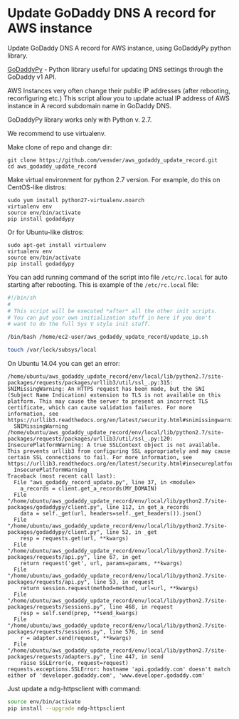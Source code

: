 # Update GoDaddy DNS A record for AWS instance
Update GoDaddy DNS A record for AWS instance, using GoDaddyPy python library.

[GoDaddyPy](https://github.com/eXamadeus/godaddypy) - Python library useful for updating DNS settings through the GoDaddy v1 API.

AWS Instances very often change their public IP addresses (after rebooting, reconfiguring etc.)
This script allow you to update actual IP address of AWS instance in A record subdomain name in GoDaddy DNS.

GoDaddyPy library works only with Python v. 2.7.

We recommend to use virtualenv.

Make clone of repo and change dir:
```
git clone https://github.com/vensder/aws_godaddy_update_record.git
cd aws_godaddy_update_record
```

Make virtual environment for python 2.7 version.
For example, do this on CentOS-like distros:

```
sudo yum install python27-virtualenv.noarch
virtualenv env
source env/bin/activate
pip install godaddypy
```
Or for Ubuntu-like distros:
```
sudo apt-get install virtualenv
virtualenv env
source env/bin/activate
pip install godaddypy
```

You can add running command of the script into file `/etc/rc.local` for auto starting after rebooting.
This is example of the `/etc/rc.local` file:

```sh
#!/bin/sh
#
# This script will be executed *after* all the other init scripts.
# You can put your own initialization stuff in here if you don't
# want to do the full Sys V style init stuff.

/bin/bash /home/ec2-user/aws_godaddy_update_record/update_ip.sh

touch /var/lock/subsys/local
```

On Ubuntu 14.04 you can get an error:
```
/home/ubuntu/aws_godaddy_update_record/env/local/lib/python2.7/site-packages/requests/packages/urllib3/util/ssl_.py:315: SNIMissingWarning: An HTTPS request has been made, but the SNI (Subject Name Indication) extension to TLS is not available on this platform. This may cause the server to present an incorrect TLS certificate, which can cause validation failures. For more information, see https://urllib3.readthedocs.org/en/latest/security.html#snimissingwarning.
  SNIMissingWarning
/home/ubuntu/aws_godaddy_update_record/env/local/lib/python2.7/site-packages/requests/packages/urllib3/util/ssl_.py:120: InsecurePlatformWarning: A true SSLContext object is not available. This prevents urllib3 from configuring SSL appropriately and may cause certain SSL connections to fail. For more information, see https://urllib3.readthedocs.org/en/latest/security.html#insecureplatformwarning.
  InsecurePlatformWarning
Traceback (most recent call last):
  File "aws_godaddy_record_update.py", line 37, in <module>
    a_records = client.get_a_records(MY_DOMAIN)
  File "/home/ubuntu/aws_godaddy_update_record/env/local/lib/python2.7/site-packages/godaddypy/client.py", line 112, in get_a_records
    data = self._get(url, headers=self._get_headers()).json()
  File "/home/ubuntu/aws_godaddy_update_record/env/local/lib/python2.7/site-packages/godaddypy/client.py", line 52, in _get
    resp = requests.get(url, **kwargs)
  File "/home/ubuntu/aws_godaddy_update_record/env/local/lib/python2.7/site-packages/requests/api.py", line 67, in get
    return request('get', url, params=params, **kwargs)
  File "/home/ubuntu/aws_godaddy_update_record/env/local/lib/python2.7/site-packages/requests/api.py", line 53, in request
    return session.request(method=method, url=url, **kwargs)
  File "/home/ubuntu/aws_godaddy_update_record/env/local/lib/python2.7/site-packages/requests/sessions.py", line 468, in request
    resp = self.send(prep, **send_kwargs)
  File "/home/ubuntu/aws_godaddy_update_record/env/local/lib/python2.7/site-packages/requests/sessions.py", line 576, in send
    r = adapter.send(request, **kwargs)
  File "/home/ubuntu/aws_godaddy_update_record/env/local/lib/python2.7/site-packages/requests/adapters.py", line 447, in send
    raise SSLError(e, request=request)
requests.exceptions.SSLError: hostname 'api.godaddy.com' doesn't match either of 'developer.godaddy.com', 'www.developer.godaddy.com'
```

Just update a  ndg-httpsclient with command:
```sh
source env/bin/activate
pip install --upgrade ndg-httpsclient
```
